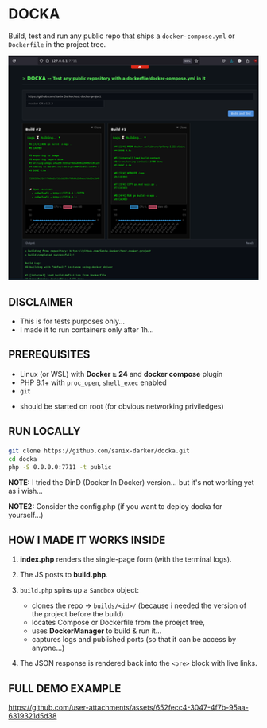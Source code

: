 # DOCKA

Build, test and run any public repo that ships a `docker-compose.yml` or `Dockerfile` in the project tree.

![screen](./scr.png)

## DISCLAIMER

- This is for tests purposes only...
- I made it to run containers only after 1h...

## PREREQUISITES

* Linux (or WSL) with **Docker ≥ 24** and **docker compose** plugin
* PHP 8.1+ with `proc_open`, `shell_exec` enabled
* `git`
- should be started on root (for obvious networking priviledges)

## RUN LOCALLY

```bash
git clone https://github.com/sanix-darker/docka.git
cd docka
php -S 0.0.0.0:7711 -t public
```

**NOTE:** I tried the DinD (Docker In Docker) version... but it's not working yet as i wish...

**NOTE2:** Consider the config.php (if you want to deploy docka for yourself...)

## HOW I MADE IT WORKS INSIDE

1. **index.php** renders the single-page form (with the terminal logs).
2. The JS posts to **build.php**.
3. `build.php` spins up a `Sandbox` object:
   * clones the repo → `builds/<id>/` (because i needed the version of the project before the build)
   * locates Compose or Dockerfile from the proejct tree,
   * uses **DockerManager** to build & run it...
   * captures logs and published ports (so that it can be access by anyone...)

4. The JSON response is rendered back into the `<pre>` block with live links.

## FULL DEMO EXAMPLE

https://github.com/user-attachments/assets/652fecc4-3047-4f7b-95aa-6319321d5d38
